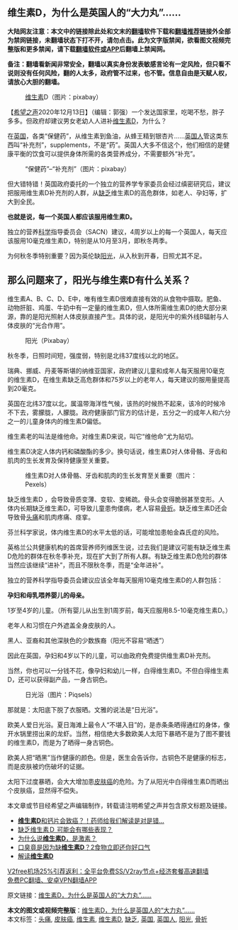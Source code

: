  <h2>维生素D，为什么是英国人的“大力丸”……</h2> <p class="notice"><b>大陆网友注意：本文中的链接除此处和文末的<a href="https://github.com/bannedbook/fanqiang" >翻墙</a>软件下载和<a href="https://github.com/killgcd/justmysocks/blob/master/README.md">翻墙推荐</a>链接外全部为禁网链接，未翻墙状态下打不开，请勿点击。此为文字版禁闻，欲看图文视频完整版和更多禁闻，请下载<a href="https://github.com/bannedbook/fanqiang">翻墙软件或APP</a>后翻墙上禁闻网。</p><p>备注：翻墙看新闻非常安全，翻墙以真实身份发表敏感言论有一定风险，但只看不说则没有任何风险，翻的人太多，政府管不过来，也不管。信息自由是天赋人权，请放心大胆的翻墙。</b></p>  <div class="entry"> <figure><figcaption><a href="https://www.bannedbook.org/bnews/tag/%E7%BB%B4%E7%94%9F%E7%B4%A0/" class="st_tag internal_tag" rel="tag" title="标签 维生素 下的日志">维生素</a>D（图片：pixabay）</figcaption></figure> <p>【<span class='wp_keywordlink_affiliate'><a href="https://www.soundofhope.org" title="希望之声" target="_blank">希望之声</a></span>2020年12月13日】（编辑：郭强）一个发达国家里，吃喝不愁，胖子多多。但政府却建议男女老幼人人进补<a href="https://www.bannedbook.org/bnews/tag/%E7%BB%B4%E7%94%9F%E7%B4%A0D/" class="st_tag internal_tag" rel="tag" title="标签 维生素D 下的日志">维生素D</a>，为什么？</p> <p>在<a href="https://www.bannedbook.org/bnews/tag/%e8%8b%b1%e5%9b%bd/" class="st_tag internal_tag" rel="tag" title="标签 英国 下的日志">英国</a>，各类“保健药”，从维生素到鱼油，从蜂王精到银杏片……<a href="https://www.bannedbook.org/bnews/tag/%E8%8B%B1%E5%9B%BD%E4%BA%BA/" class="st_tag internal_tag" rel="tag" title="标签 英国人 下的日志">英国人</a>管这类东西叫“补充剂”，supplements，不是“药”。英国人大多不信这个，他们相信的是健康平衡的饮食可以提供身体所需的各类营养成分，不需要额外“补充”。</p> <figure><figcaption>“保健药”&#8211;“补充剂”（图片：pixabay）</figcaption></figure> <p>但大错特错！英国政府委托的一个独立的营养学专家委员会经过缜密研究后，建议把服用维生素D补充剂的人群，从<a href="https://www.bannedbook.org/bnews/tag/%E7%BC%BA%E4%B9%8F/" class="st_tag internal_tag" rel="tag" title="标签 缺乏 下的日志">缺乏</a>维生素D的高危群体，如老人、孕妇等，扩大到全民。</p> <p><strong>也就是说，每一个英国人都应该服用维生素D。</strong></p> <p>独立的营养<span class='wp_keywordlink'><a href="https://www.bannedbook.org/forum11/topic309.html" title="禁片：“科学”的棍子" target="_blank">科学</a></span>指导委员会（SACN）建议，4周岁以上的每一个英国人，每天应该服用10毫克维生素D，特别是从10月至3月，即秋冬两季。</p> <p>为何秋冬季特别重要？因为英伦缺<a href="https://www.bannedbook.org/bnews/tag/%E9%98%B3%E5%85%89/" class="st_tag internal_tag" rel="tag" title="标签 阳光 下的日志">阳光</a>，从入秋到开春，日照尤其不足。</p> <h2>那么问题来了，阳光与维生素D有什么关系？</h2> <p>维生素A、B、C、D、E中，唯有维生素D很难直接有效的从食物中摄取。肥鱼、动物肝脏、鸡蛋、牛奶中有一定量的维生素D，但人体所需维生素D的绝大部分来源，靠的是阳光照射人体皮肤直接产生。具体的说，是阳光中的紫外线B辐射与人体皮肤的“光合作用”。</p>  <figure><figcaption>阳光（Pixabay）</figcaption></figure> <p>秋冬季，日照时间短，强度弱，特别是北纬37度线以北的地区。</p> <p>瑞典、挪威、丹麦等斯堪的纳维亚国家，政府建议儿童和成年人每天服用10毫克的维生素D，在维生素缺乏高危群体和75岁以上的老年人，每天建议的服用量提高到20毫克。</p> <p>英国在北纬37度以北，属温带海洋性气候，该热的时候热不起来，该冷的时候冷不下去，雾朦胧，人朦胧。政府健康部门官方的估计是，五分之一的成年人和六分之一的儿童身体内的维生素D偏低。</p> <p>维生素老的叫法是维他命。对维生素D来说，叫它“维他命”尤为贴切。</p> <p>维生素D决定人体内钙和磷酸酯的多少。换句话说，维生素D对人体骨骼、牙齿和肌肉的生长发育及保持健康至关重要。</p> <figure><figcaption>维生素D对人体骨骼、牙齿和肌肉的生长发育至关重要（图片：Pexels）</figcaption></figure> <p>缺乏维生素D ，会导致骨质变薄、变软、变稀疏。骨头会变得脆弱甚至变形。人体内长期缺乏维生素D，可导致儿童患佝偻病，老人容易<a href="https://www.bannedbook.org/bnews/tag/%E9%AA%A8%E6%8A%98/" class="st_tag internal_tag" rel="tag" title="标签 骨折 下的日志">骨折</a>。缺乏维生素D还会导致骨<a href="https://www.bannedbook.org/bnews/tag/%e5%a4%b4%e7%97%9b/" class="st_tag internal_tag" rel="tag" title="标签 头痛 下的日志">头痛</a>和肌肉疼痛、痉挛。</p> <p>芬兰科学家说，体内维生素D的水平太低的话，可能增加患帕金森氏症的风险。</p>  <p>英格兰公共健康机构的首席营养师列维医生说，过去我们是建议可能有缺乏维生素D危险的群体在秋冬季补充，现在扩大到了所有人群。有缺乏维生素D危险的群体当然应该继续“进补”，而且不限秋冬季，而是“全年进补”。</p> <p>独立的营养科学指导委员会建议应该全年每天服用10毫克维生素D的人群包括：</p> <p><strong>孕妇和母乳喂养婴儿的母亲。</strong></p> <p>1岁至4岁的儿童。（所有婴儿从出生到1周岁前，每天应服用8.5-10毫克维生素D。）</p> <p>老年人和习惯在户外遮盖全身皮肤的人。</p> <p>黑人、亚裔和其他深肤色的少数族裔（阳光不容易“晒透”）</p> <p>因此在英国，孕妇和4岁以下的儿童，可以由政府免费提供维生素D补充剂。</p>  <p>当然，你也可以一分钱不花，像孕妇和幼儿一样，白得维生素D。不但白得维生素D，还可以获得副产品，一身古铜色。</p> <figure><figcaption>日光浴（图片：Piqsels）</figcaption></figure> <p>那就是：太阳底下脱了衣服晒。文雅的说法是“日光浴”。</p> <p>欧美人爱日光浴。夏日海滩上最令人“不堪入目”的，是赤条条晒得通红的身体，像开水锅里捞出来的龙虾。当然，相信绝大多数欧美人太阳下暴晒不是为了图不要钱的维生素D，而是为了晒得一身古铜色。</p> <p>欧美人把“晒黑”当作健康的颜色。但是，医生会告诉你，古铜色不是健康的标志，而是皮肤被灼伤破坏的证据。</p> <p>太阳下过度暴晒，会大大增加患<a href="https://www.bannedbook.org/bnews/tag/%E7%9A%AE%E8%82%A4%E7%99%8C/" class="st_tag internal_tag" rel="tag" title="标签 皮肤癌 下的日志">皮肤癌</a>的危险。为了从阳光中白得维生素D而晒出个皮肤癌，显然得不偿失。</p> <p>本文章或节目经希望之声编辑制作，转载请注明希望之声并包含原文标题及链接。</p> <ul class='op-related-articles' title='相关阅读'> <li><a href='https://www.bannedbook.org/bnews/comments/20201129/1439182.html' target='_blank'><b>维生素D</b>和钙片会致癌？！药师给我们解读是对是错…</a></li> <li><a href='https://www.bannedbook.org/bnews/health/20201114/1430749.html' target='_blank'>缺乏维生素Ｄ 可能会有哪些表现？</a></li> <li><a href='https://www.bannedbook.org/bnews/comments/20201029/1422244.html' target='_blank'>为什么说<b>维生素D</b>，是激素？</a></li> <li><a href='https://www.bannedbook.org/bnews/health/20200907/1392236.html' target='_blank'>口臭竟是因为缺<b>维生素D</b>？2食物立即还你好口气</a></li> <li><a href='https://www.bannedbook.org/bnews/comments/20200830/1388155.html' target='_blank'>解读<b>维生素D</b></a></li> </ul> <p class="texttj"> <a href="https://www.bannedbook.org/forum23/topic22702.html" target="_blank">V2free机场25%引荐返利：全平台免费SS/V2ray节点+经济套餐高速翻墙</a><br/> <a href="https://github.com/bannedbook/fanqiang/wiki/%E7%A6%81%E9%97%BB%E7%BD%91%E5%AE%89%E5%8D%93%E7%BF%BB%E5%A2%99%E6%96%B0%E9%97%BBAPP" target="_blank">免费PC翻墙、安卓VPN翻墙APP</a></p><p>原文链接：<a class="src_link"  href="https://www.soundofhope.org/post/447889" target="_blank">维生素D，为什么是英国人的“大力丸”……</a></p> <a name='sharetosocial'></a>       <div><b>本文的图文或视频完整版</b>：<a href='https://www.bannedbook.org/bnews/comments/20201214/1447286.html'>维生素D，为什么是英国人的“大力丸”……</a></div>  </div><!--END ENTRY--> <div class="postfooter"> <div>本文标签：<a href="https://www.bannedbook.org/bnews/tag/%e5%a4%b4%e7%97%9b/" rel="tag">头痛</a>, <a href="https://www.bannedbook.org/bnews/tag/%E7%9A%AE%E8%82%A4%E7%99%8C/" rel="tag">皮肤癌</a>, <a href="https://www.bannedbook.org/bnews/tag/%E7%BB%B4%E7%94%9F%E7%B4%A0/" rel="tag">维生素</a>, <a href="https://www.bannedbook.org/bnews/tag/%E7%BB%B4%E7%94%9F%E7%B4%A0D/" rel="tag">维生素D</a>, <a href="https://www.bannedbook.org/bnews/tag/%E7%BC%BA%E4%B9%8F/" rel="tag">缺乏</a>, <a href="https://www.bannedbook.org/bnews/tag/%e8%8b%b1%e5%9b%bd/" rel="tag">英国</a>, <a href="https://www.bannedbook.org/bnews/tag/%E8%8B%B1%E5%9B%BD%E4%BA%BA/" rel="tag">英国人</a>, <a href="https://www.bannedbook.org/bnews/tag/%E9%98%B3%E5%85%89/" rel="tag">阳光</a>, <a href="https://www.bannedbook.org/bnews/tag/%E9%AA%A8%E6%8A%98/" rel="tag">骨折</a></div>  </div><!--END POSTFOOTER--> 